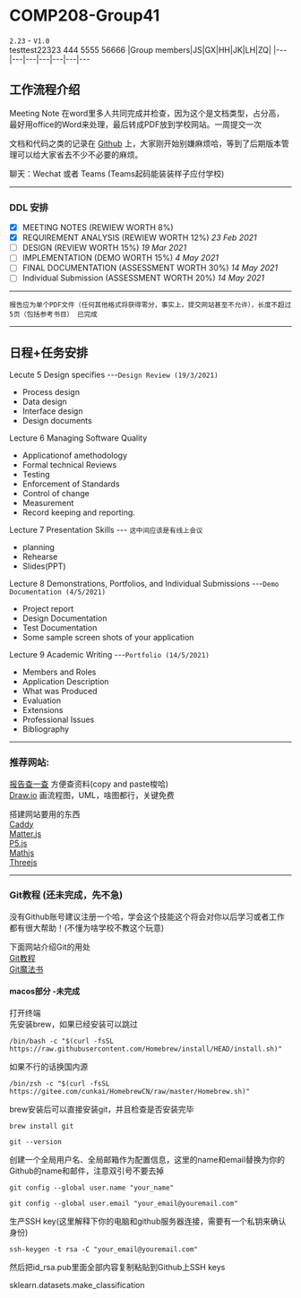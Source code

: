 # COMP208-Group41
 
`2.23` - `V1.0`   
testtest22323 444  5555 56666
|Group members|JS|GX|HH|JK|LH|ZQ|
|---|---|---|---|---|---|---


## **工作流程介绍**

Meeting Note 在word里多人共同完成并检查，因为这个是文档类型，占分高，最好用office的Word来处理，最后转成PDF放到学校网站。一周提交一次

文档和代码之类的记录在 [Github](https://github.com/MistyMoonR/COMP208-Group41) 上，大家刚开始别嫌麻烦哈，等到了后期版本管理可以给大家省去不少不必要的麻烦。

聊天：Wechat 或者 Teams (Teams起码能装装样子应付学校)       



-----------
### DDL 安排        
- [x] MEETING NOTES (REWIEW WORTH 8%)  
- [x] REQUIREMENT ANALYSIS (REWIEW WORTH 12%) *23 Feb 2021*
- [ ] DESIGN (REVIEW WORTH 15%) *19 Mar 2021*
- [ ] IMPLEMENTATION (DEMO WORTH 15%) *4 May 2021*
- [ ] FINAL DOCUMENTATION (ASSESSMENT WORTH 30%) *14 May 2021*      
- [ ] Individual Submission (ASSESSMENT WORTH 20%) *14 May 2021*    

-----------     

```
报告应为单个PDF文件（任何其他格式将获得零分，事实上，提交网站甚至不允许），长度不超过5页（包括参考书目） 已完成  
``` 


-----------
## 日程+任务安排

Lecute 5 Design specifies ---`Design Review (19/3/2021)`       
- Process design 
- Data design 
- Interface design 
- Design documents

 Lecture 6 Managing Software Quality      
- Applicationof amethodology       
- Formal technical Reviews      
- Testing       
- Enforcement of Standards      
- Control of change     
- Measurement       
- Record keeping and reporting.     

Lecture 7 Presentation Skills --- `这中间应该是有线上会议`
- planning 
- Rehearse
- Slides(PPT)

Lecture 8 Demonstrations, Portfolios, and Individual Submissions ---`Demo Documentation (4/5/2021)`
- Project report
- Design Documentation
- Test Documentation
- Some sample screen shots of your application

Lecture 9 Academic Writing  ---`Portfolio (14/5/2021)`
- Members and Roles
- Application Description
- What was Produced
- Evaluation
- Extensions
- Professional Issues
- Bibliography


-----------
### 推荐网站:     
[报告查一查](http://report.seedsufe.com/#/report) 方便查资料(copy and paste梭哈)        
[Draw.io](draw.io) 画流程图，UML，啥图都行，关键免费        

搭建网站要用的东西      
[Caddy](https://caddyserver.com/)       
[Matter.js](https://brm.io/matter-js/)      
[P5.js](https://p5js.org/)       
[Mathjs](https://mathjs.org/)  
[Threejs](https://threejs.org/)     

-----------

### Git教程 (还未完成，先不急)
没有Github账号建议注册一个哈，学会这个技能这个将会对你以后学习或者工作都有很大帮助！(不懂为啥学校不教这个玩意)      

下面网站介绍Git的用处            
[Git教程](https://www.liaoxuefeng.com/wiki/896043488029600)     
[Git魔法书](http://www-cs-students.stanford.edu/~blynn/gitmagic/intl/zh_cn/ch01.html)

#### macos部分 -未完成
打开终端        
先安装brew，如果已经安装可以跳过        
```
/bin/bash -c "$(curl -fsSL https://raw.githubusercontent.com/Homebrew/install/HEAD/install.sh)"
```
如果不行的话换国内源
```
/bin/zsh -c "$(curl -fsSL https://gitee.com/cunkai/HomebrewCN/raw/master/Homebrew.sh)"
```

brew安装后可以直接安装git，并且检查是否安装完毕
```
brew install git

git --version 
```

创建一个全局用户名、全局邮箱作为配置信息，这里的name和email替换为你的Github的name和邮件，注意双引号不要去掉
```
git config --global user.name "your_name"  

git config --global user.email "your_email@youremail.com"
```
生产SSH key(这里解释下你的电脑和github服务器连接，需要有一个私钥来确认身份)
```
ssh-keygen -t rsa -C "your_email@youremail.com"
```
然后把id_rsa.pub里面全部内容复制粘贴到Github上SSH keys



sklearn.datasets.make_classification


